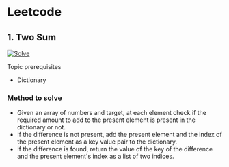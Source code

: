 # Leetcode
## 1. Two Sum

[![Solve](https://icons.iconarchive.com/icons/oxygen-icons.org/oxygen/24/Actions-document-edit-icon.png)](https://leetcode.com/problems/two-sum/)

Topic prerequisites

- Dictionary

### Method to solve

- Given an array of numbers and target, at each element check if the required amount to add to the present element is present in the dictionary or not.
- If the difference is not present, add the present element and the index of the present element as a key value pair to the dictionary.
- If the difference is found, return the value of the key of the difference and the present element's index as a list of two indices.
